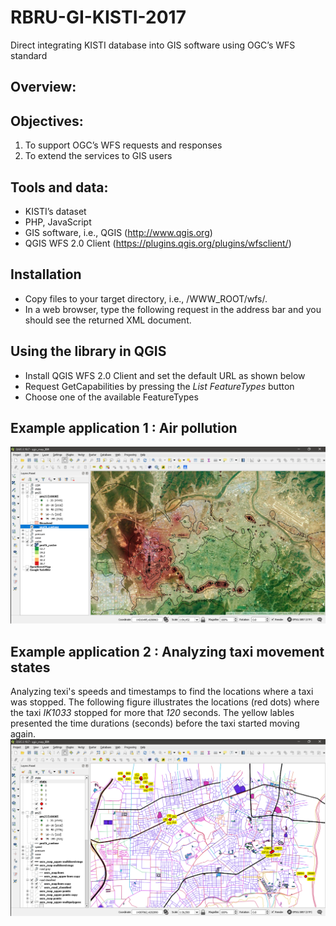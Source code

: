 # RBRU-GI-KISTI-2017
Direct integrating KISTI database into GIS software using OGC’s WFS standard

## Overview:


## Objectives:
1. To support OGC’s WFS requests and responses
2. To extend the services to GIS users

## Tools and data:
* KISTI’s dataset
* PHP, JavaScript
* GIS software, i.e., QGIS (http://www.qgis.org)
* QGIS WFS 2.0 Client (https://plugins.qgis.org/plugins/wfsclient/)

## Installation
* Copy files to your target directory, i.e., /WWW_ROOT/wfs/.
* In a web browser, type the following request in the address bar and you should see the returned XML document.

## Using the library in QGIS
* Install QGIS WFS 2.0 Client and set the default URL as shown below
* Request GetCapabilities by pressing the *List FeatureTypes* button
* Choose one of the available FeatureTypes

## Example application 1 : Air pollution
![alt text](https://github.com/KISTI-hackathon-2017/RBRU-GI/blob/master/images/qgis_pm25_blended_with_google_satellites.png "PM 2.5")

## Example application 2 : Analyzing taxi movement states
Analyzing texi's speeds and timestamps to find the locations where a taxi was stopped. The following figure illustrates the locations (red dots) where the taxi *IK1033* stopped for more that *120* seconds. The yellow lables presented the time durations (seconds) before the taxi started moving again.
![alt text](https://github.com/KISTI-hackathon-2017/RBRU-GI/blob/master/images/qgis_state_IK1033_with_osm.png "IK1033 states")
